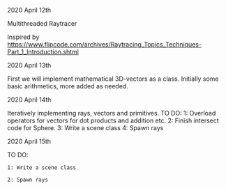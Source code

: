 2020 April 12th

Multithreaded Raytracer

Inspired by
https://www.flipcode.com/archives/Raytracing_Topics_Techniques-Part_1_Introduction.shtml


2020 April 13th 

First we will implement mathematical 3D-vectors as a class.
Initially some basic arithmetics, more added as needed.

2020 April 14th

Iteratively implementing rays, vectors and primitives.
TO DO:
	1: Overload operators for vectors for dot products and addition etc.
	2: Finish intersect code for Sphere.
	3: Write a scene class
	4: Spawn rays

2020 April 15th

TO DO:


	1: Write a scene class

	2: Spawn rays




